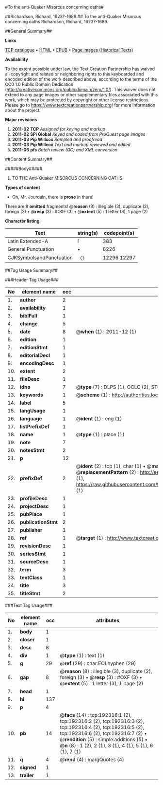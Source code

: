 #To the anti-Quaker Misorcus concerning oaths#

##Richardson, Richard, 1623?-1689.##
To the anti-Quaker Misorcus concerning oaths
Richardson, Richard, 1623?-1689.

##General Summary##

**Links**

[TCP catalogue](http://www.ota.ox.ac.uk/tcp/)  • 
[HTML](http://tei.it.ox.ac.uk/tcp/Texts-HTML/free/B09/B09881.html)  • 
[EPUB](http://tei.it.ox.ac.uk/tcp/Texts-EPUB/free/B09/B09881.epub) • 
[Page images (Historical Texts)](https://historicaltexts.jisc.ac.uk/eebo-124064259e)

**Availability**

To the extent possible under law, the Text Creation Partnership has waived all copyright and related or neighboring rights to this keyboarded and encoded edition of the work described above, according to the terms of the CC0 1.0 Public Domain Dedication (http://creativecommons.org/publicdomain/zero/1.0/). This waiver does not extend to any page images or other supplementary files associated with this work, which may be protected by copyright or other license restrictions. Please go to https://www.textcreationpartnership.org/ for more information about the project.

**Major revisions**

1. __2011-02__ __TCP__ *Assigned for keying and markup*
1. __2011-02__ __SPi Global__ *Keyed and coded from ProQuest page images*
1. __2011-03__ __Pip Willcox__ *Sampled and proofread*
1. __2011-03__ __Pip Willcox__ *Text and markup reviewed and edited*
1. __2011-06__ __pfs__ *Batch review (QC) and XML conversion*

##Content Summary##

#####Body#####

1. TO THE Anti-Quaker MISORCUS CONCERNING OATHS

**Types of content**

  * Oh, Mr. Jourdain, there is **prose** in there!

There are 8 **omitted** fragments! 
 @__reason__ (8) : illegible (3), duplicate (2), foreign (3)  •  @__resp__ (3) : #OXF (3)  •  @__extent__ (5) : 1 letter (3), 1 page (2)

**Character listing**


|Text|string(s)|codepoint(s)|
|---|---|---|
|Latin Extended-A|ſ|383|
|General Punctuation|•|8226|
|CJKSymbolsandPunctuation|〈〉|12296 12297|

##Tag Usage Summary##

###Header Tag Usage###

|No|element name|occ|attributes|
|---|---|---|---|
|1.|__author__|2||
|2.|__availability__|1||
|3.|__biblFull__|1||
|4.|__change__|5||
|5.|__date__|8| @__when__ (1) : 2011-12 (1)|
|6.|__edition__|1||
|7.|__editionStmt__|1||
|8.|__editorialDecl__|1||
|9.|__encodingDesc__|1||
|10.|__extent__|2||
|11.|__fileDesc__|1||
|12.|__idno__|7| @__type__ (7) : DLPS (1), OCLC (2), STC (2), EEBO-CITATION (1), VID (1)|
|13.|__keywords__|1| @__scheme__ (1) : http://authorities.loc.gov/ (1)|
|14.|__label__|5||
|15.|__langUsage__|1||
|16.|__language__|1| @__ident__ (1) : eng (1)|
|17.|__listPrefixDef__|1||
|18.|__name__|1| @__type__ (1) : place (1)|
|19.|__note__|7||
|20.|__notesStmt__|2||
|21.|__p__|12||
|22.|__prefixDef__|2| @__ident__ (2) : tcp (1), char (1)  •  @__matchPattern__ (2) : ([0-9\-]+):([0-9IVX]+) (1), (.+) (1)  •  @__replacementPattern__ (2) : http://eebo.chadwyck.com/downloadtiff?vid=$1&page=$2 (1), https://raw.githubusercontent.com/textcreationpartnership/Texts/master/tcpchars.xml#$1 (1)|
|23.|__profileDesc__|1||
|24.|__projectDesc__|1||
|25.|__pubPlace__|1||
|26.|__publicationStmt__|2||
|27.|__publisher__|1||
|28.|__ref__|1| @__target__ (1) : http://www.textcreationpartnership.org/docs/. (1)|
|29.|__revisionDesc__|1||
|30.|__seriesStmt__|1||
|31.|__sourceDesc__|1||
|32.|__term__|3||
|33.|__textClass__|1||
|34.|__title__|3||
|35.|__titleStmt__|2||


###Text Tag Usage###

|No|element name|occ|attributes|
|---|---|---|---|
|1.|__body__|1||
|2.|__closer__|1||
|3.|__desc__|8||
|4.|__div__|1| @__type__ (1) : text (1)|
|5.|__g__|29| @__ref__ (29) : char:EOLhyphen (29)|
|6.|__gap__|8| @__reason__ (8) : illegible (3), duplicate (2), foreign (3)  •  @__resp__ (3) : #OXF (3)  •  @__extent__ (5) : 1 letter (3), 1 page (2)|
|7.|__head__|1||
|8.|__hi__|137||
|9.|__p__|4||
|10.|__pb__|14| @__facs__ (14) : tcp:192316:1 (2), tcp:192316:2 (2), tcp:192316:3 (2), tcp:192316:4 (2), tcp:192316:5 (2), tcp:192316:6 (2), tcp:192316:7 (2)  •  @__rendition__ (5) : simple:additions (5)  •  @__n__ (8) : 1 (2), 2 (1), 3 (1), 4 (1), 5 (1), 6 (1), 7 (1)|
|11.|__q__|4| @__rend__ (4) : margQuotes (4)|
|12.|__signed__|1||
|13.|__trailer__|1||

